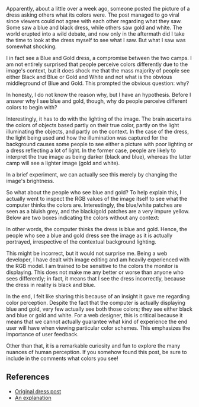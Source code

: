 Apparently, about a little over a week ago, someone posted the picture of a dress asking others what its colors were. The post managed to go viral since viewers could not agree with each other regarding what they saw. Some saw a blue and black dress, while others saw gold and white. The world erupted into a wild debate, and now only in the aftermath did I take the time to look at the dress myself to see what I saw. But what I saw was somewhat shocking.

I in fact see a Blue and Gold dress, a compromise between the two camps. I am not entirely surprised that people perceive colors differently due to the image's context, but it does shock me that the mass majority of people see either Black and Blue or Gold and White and not what is the obvious middleground of Blue and Gold. This prompted the obvious question: why?

In honesty, I do not know the reason why, but I have an hypothesis. Before I answer why I see blue and gold, though, why do people perceive different colors to begin with?

Interestingly, it has to do with the lighting of the image. The brain ascertains the colors of objects based partly on their true color, partly on the light illuminating the objects, and partly on the context. In the case of the dress, the light being used and how the illumination was captured for the background causes some people to see either a picture with poor lighting or a dress reflecting a lot of light. In the former case, people are likely to interpret the true image as being darker (black and blue), whereas the latter camp will see a lighter image (gold and white).

In a brief experiment, we can actually see this merely by changing the image's brightness.

<article-image src="/assets/posts/the-blue-and-gold-dress/dresses.png" alt="Dresses" caption="Darkening the image makes it blue and black, whereas lightening it makes it gold and white." size="lg">
</article-image>

So what about the people who see blue and gold? To help explain this, I actually went to inspect the RGB values of the image itself to see what the computer thinks the colors are. Interestingly, the blue/white patches are seen as a bluish grey, and the black/gold patches are a very impure yellow. Below are two boxes indicating the colors without any context:

<horizontal-flex>
<article-image src="/assets/posts/the-blue-and-gold-dress/blue.png" alt="Blue" caption="RGB: (133, 149, 183) - Since the blue component is largest, we see mostly a faded blue." size="md" style="flex: 1;">
</article-image>
<article-image src="/assets/posts/the-blue-and-gold-dress/yellow.png" alt="Yellow" caption="RGB: (127, 110, 67) - Since red and green are nearly the same and blue is very low, it is objectively yellow." size="md" style="flex: 1;">
</article-image>
</horizontal-flex>

In other words, the computer thinks the dress is blue and gold. Hence, the people who see a blue and gold dress see the image as it is actually portrayed, irrespective of the contextual background lighting.

This might be incorrect, but it would not surprise me. Being a web developer, I have dealt with image editing and am heavily experienced with the RGB model. I am trained to be sensitive to the colors the monitor is displaying. This does not make me any better or worse than anyone who sees differently; in fact, it means that I see the dress incorrectly, because the dress in reality is black and blue.

In the end, I felt like sharing this because of an insight it gave me regarding color perception. Despite the fact that the computer is actually displaying blue and gold, very few actually see both those colors; they see either black and blue or gold and white. For a web designer, this is critical because it means that we cannot actually guarantee what kind of experience the end user will have when viewing particular color schemes. This emphasizes the importance of user feedback.

Other than that, it is a remarkable curiosity and fun to explore the many nuances of human perception. If you somehow found this post, be sure to include in the comments what colors you see!

## References

* [Original dress post](http://swiked.tumblr.com/post/112174461490/officialunitedstates-unclefather)
* [An explanation](http://www.dogonews.com/2015/3/6/white-and-gold-or-blue-and-black-the-great-dress-debate)


